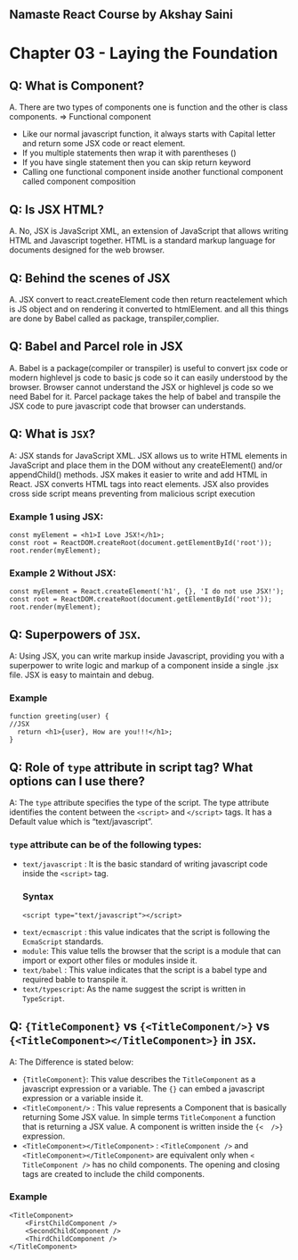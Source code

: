 ## Namaste React Course by Akshay Saini
# Chapter 03 - Laying the Foundation

## Q: What is Component?
A. There are two types of components one is function and the other is class components.
=> Functional component
   - Like our normal javascript function, it always starts with Capital letter and return some JSX code or react element.
   - If you multiple statements then wrap it with parentheses ()
   - If you have single statement then you can skip return keyword
   - Calling one functional component inside another functional component called component composition


## Q: Is JSX HTML? 
A. No, JSX is JavaScript XML, an extension of JavaScript that allows writing HTML and Javascript together. 
HTML is a standard markup language for documents designed for the web browser.

## Q: Behind the scenes of JSX 
A. JSX convert to react.createElement code then return reactelement which is JS object and on rendering it converted to htmlElement. and all this things
are done by Babel called as package, transpiler,complier.

## Q: Babel and Parcel role in JSX
A. Babel is a package(compiler or transpiler) is useful to convert jsx code or modern highlevel js code to basic js code so it can easily understood by the browser. Browser cannot understand the JSX or highlevel js code so we need Babel for it. 
Parcel package takes the help of babel and transpile the JSX code to pure javascript code that browser can understands.

## Q: What is `JSX`?
A: JSX stands for JavaScript XML.
JSX allows us to write HTML elements in JavaScript and place them in the DOM without any createElement() and/or appendChild() methods.
JSX makes it easier to write and add HTML in React.
JSX converts HTML tags into react elements.
JSX also provides cross side script means preventing from malicious script execution

### Example 1 using JSX:
```
const myElement = <h1>I Love JSX!</h1>;
const root = ReactDOM.createRoot(document.getElementById('root'));
root.render(myElement);
```
### Example 2 Without JSX:
```
const myElement = React.createElement('h1', {}, 'I do not use JSX!');
const root = ReactDOM.createRoot(document.getElementById('root'));
root.render(myElement);
```


## Q: Superpowers of `JSX`.
A: Using JSX, you can write markup inside Javascript, providing you with a superpower to write logic and markup of a component inside a single .jsx file. JSX is easy to maintain and debug.
### Example
```
function greeting(user) {
//JSX
  return <h1>{user}, How are you!!!</h1>;
}
```


## Q: Role of `type` attribute in script tag? What options can I use there?
A: The `type` attribute specifies the type of the script. The type attribute identifies the content between the `<script>` and `</script>` tags. It has a Default value which is “text/javascript”.
### `type` attribute can be of the following types:
- `text/javascript` : It is the basic standard of writing javascript code inside the `<script>` tag.
    ### Syntax
    ```
    <script type="text/javascript"></script>
    ```
- `text/ecmascript` : this value indicates that the script is following the `EcmaScript` standards.
- `module`: This value tells the browser that the script is a module that can import or export other files or modules inside it.
- `text/babel` : This value indicates that the script is a babel type and required bable to transpile it.
- `text/typescript`: As the name suggest the script is written in `TypeScript`.

## Q: `{TitleComponent}` vs `{<TitleComponent/>}` vs `{<TitleComponent></TitleComponent>}` in `JSX`.
A: The Difference is stated below:
- `{TitleComponent}`: This value describes the `TitleComponent` as a javascript expression or a variable. 
The `{}` can embed a javascript expression or a variable inside it.
- `<TitleComponent/>` : This value represents a Component that is basically returning Some JSX value. In simple terms `TitleComponent` a function that is returning a JSX value.
A component is written inside the `{<  />}` expression.
- `<TitleComponent></TitleComponent>` :  `<TitleComponent />` and `<TitleComponent></TitleComponent>` are equivalent only when `< TitleComponent />` has no child components. The opening and closing tags are created to include the child components.
### Example
```
<TitleComponent>
    <FirstChildComponent />
    <SecondChildComponent />
    <ThirdChildComponent />
</TitleComponent>
